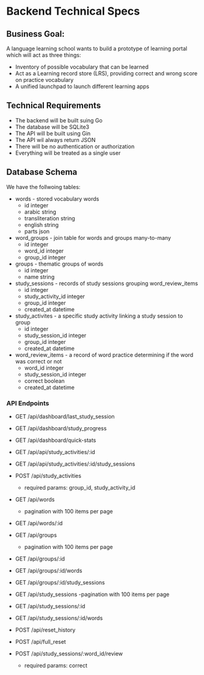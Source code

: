 # Backend Technical Specs

## Business Goal: 

A language learning school wants to build a prototype of learning portal which will act as three things:
- Inventory of possible vocabulary that can be learned
- Act as a  Learning record store (LRS), providing correct and wrong score on practice vocabulary
- A unified launchpad to launch different learning apps


## Technical Requirements

- The backend will be built suing Go
- The database will be SQLite3
- The API will be built using Gin
- The API wil always return JSON
- There will be no authentication or authorization
- Everything will be treated as a single user

## Database Schema 

We have the follwoing tables:

- words -  stored vocabulary words
    - id integer
    - arabic string
    - transliteration string
    - english string
    - parts json 
- word_groups - join table for words and groups many-to-many
    - id integer
    - word_id integer
    - group_id integer
- groups - thematic groups of words
    - id integer
    - name string
- study_sessions - records of study sessions grouping word_review_items
    - id integer
    - study_activity_id integer
    - group_id integer
    - created_at datetime
- study_activites - a specific study activity linking a study session to group
    - id integer
    - study_session_id integer
    - group_id integer
    - created_at datetime
- word_review_items - a record of word practice determining if the word was correct or not
    - word_id integer
    - study_session_id integer
    - correct boolean 
    - created_at datetime

### API Endpoints
- GET /api/dashboard/last_study_session  
- GET /api/dashboard/study_progress  
- GET /api/dashboard/quick-stats  
- GET /api/api/study_activities/:id
- GET /api/api/study_activities/:id/study_sessions

- POST /api/study_activities
    - required params: group_id, study_activity_id

- GET /api/words  
    - pagination with 100 items per page
- GET /api/words/:id  
- GET /api/groups  
    - pagination with 100 items per page
- GET /api/groups/:id  
- GET /api/groups/:id/words  
- GET /api/groups/:id/study_sessions
- GET /api/study_sessions
    -pagination with 100 items per page
- GET /api/study_sessions/:id
- GET /api/study_sessions/:id/words

- POST /api/reset_history
- POST /api/full_reset
- POST /api/study_sessions/:word_id/review
    - required params: correct
